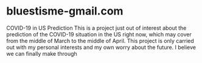 # bluestisme-gmail.com
COVID-19 in US Prediction
This is a project just out of interest about the prediction of the COVID-19 situation in the US right now, which may cover from the middle of March to the middle of April.
This project is only carried out with my personal interests and my own worry about the future.
I believe we can finally make through
